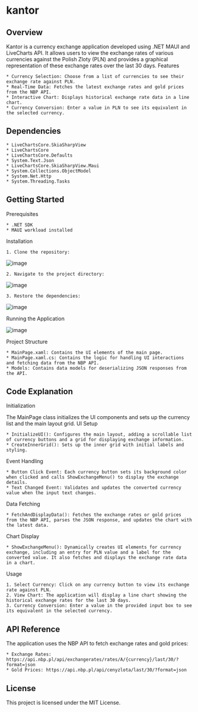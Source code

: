 # kantor

## Overview

Kantor is a currency exchange application developed using .NET MAUI and LiveCharts API. It allows users to view the exchange rates of various currencies against the Polish Zloty (PLN) and provides a graphical representation of these exchange rates over the last 30 days.
Features

    * Currency Selection: Choose from a list of currencies to see their exchange rate against PLN.
    * Real-Time Data: Fetches the latest exchange rates and gold prices from the NBP API.
    * Interactive Chart: Displays historical exchange rate data in a line chart.
    * Currency Conversion: Enter a value in PLN to see its equivalent in the selected currency.

## Dependencies

    * LiveChartsCore.SkiaSharpView
    * LiveChartsCore
    * LiveChartsCore.Defaults
    * System.Text.Json
    * LiveChartsCore.SkiaSharpView.Maui
    * System.Collections.ObjectModel
    * System.Net.Http
    * System.Threading.Tasks

## Getting Started
Prerequisites

    * .NET SDK
    * MAUI workload installed

Installation

    1. Clone the repository:

![image](https://github.com/wojciechszymanski-dev/Kantor/assets/61559054/0f0012ca-d22c-4340-857a-84ce5301f8c4)

    2. Navigate to the project directory:

![image](https://github.com/wojciechszymanski-dev/Kantor/assets/61559054/6fe0230f-5a47-40ee-b5aa-db016e6b7b80)

    3. Restore the dependencies:

![image](https://github.com/wojciechszymanski-dev/Kantor/assets/61559054/ee23a41e-9b2b-410a-9dc9-e78edb92dee4)

Running the Application

![image](https://github.com/wojciechszymanski-dev/Kantor/assets/61559054/fac7e54d-22e7-4eef-bca2-cf086857dc8e)

Project Structure

    * MainPage.xaml: Contains the UI elements of the main page.
    * MainPage.xaml.cs: Contains the logic for handling UI interactions and fetching data from the NBP API.
    * Models: Contains data models for deserializing JSON responses from the API.

## Code Explanation
Initialization

The MainPage class initializes the UI components and sets up the currency list and the main layout grid.
UI Setup

    * InitializeUI(): Configures the main layout, adding a scrollable list of currency buttons and a grid for displaying exchange information.
    * CreateInnerGrid(): Sets up the inner grid with initial labels and styling.

Event Handling

    * Button Click Event: Each currency button sets its background color when clicked and calls ShowExchangeMenu() to display the exchange details.
    * Text Changed Event: Validates and updates the converted currency value when the input text changes.

Data Fetching

    * FetchAndDisplayData(): Fetches the exchange rates or gold prices from the NBP API, parses the JSON response, and updates the chart with the latest data.

Chart Display

    * ShowExchangeMenu(): Dynamically creates UI elements for currency exchange, including an entry for PLN value and a label for the converted value. It also fetches and displays the exchange rate data in a chart.

Usage

    1. Select Currency: Click on any currency button to view its exchange rate against PLN.
    2. View Chart: The application will display a line chart showing the historical exchange rates for the last 30 days.
    3. Currency Conversion: Enter a value in the provided input box to see its equivalent in the selected currency.

## API Reference

The application uses the NBP API to fetch exchange rates and gold prices:

    * Exchange Rates: https://api.nbp.pl/api/exchangerates/rates/A/{currency}/last/30/?format=json
    * Gold Prices: https://api.nbp.pl/api/cenyzlota/last/30/?format=json

## License

This project is licensed under the MIT License.
